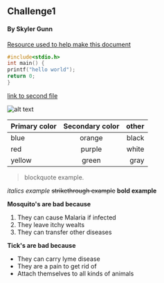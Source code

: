 ## Challenge1

#### By Skyler Gunn

[Resource used to help make this document](https://github.com/adam-p/markdown-here/wiki/Markdown-Cheatsheet)


```c
#include<stdio.h>
int main() {
printf("hello world");
return 0;
}
```


[link to second file](https://github.com/skylerGunn/Challenge1/blob/master/file1.md)

![alt text](https://www.botany.org/Carnivorous_Plants/images/Dionaea_muscipula-WD-5.jpg "fly trap")


| Primary color        | Secondary color           | other  |
| ------------- |:-------------:| -----:|
| blue      | orange | black |
| red      | purple      |   white |
| yellow | green      |    gray |

>blockquote example.

*italics example* ~~strikethrough example~~ **bold example**

**Mosquito's are bad because**

1. They can cause Malaria if infected
2. They leave itchy wealts
3. They can transfer other diseases 

**Tick's are bad because**

+ They can carry lyme disease
+ They are a pain to get rid of
+ Attach themselves to all kinds of animals
